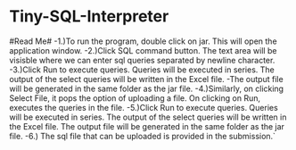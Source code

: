 # Tiny-SQL-Interpreter

#Read Me#
-1.)To run the program, double click on jar. This will open the application window.
-2.)Click SQL command button. The text area will be visisble where we can enter sql queries separated by newline character.
-3.)Click Run to execute queries. Queries will be executed in series. The output of the select queries  will be written in the Excel file. -The output file will be generated in the same folder as the jar file.
-4.)Similarly, on clicking Select File, it pops the option of uploading a file. On clicking on Run, executes the queries in the file. 
-5.)Click Run to execute queries. Queries will be executed in series. The output of the select queries  will be written in the Excel file. The output file will be generated in the same folder as the jar file.
-6.) The sql file that can be uploaded is provided in the submission.`
